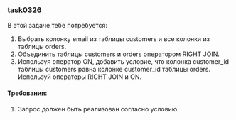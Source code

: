 
### task0326

В этой задаче тебе потребуется:
1. Выбрать колонку email из таблицы customers и все колонки из таблицы orders.
2. Объединить таблицы customers и orders оператором RIGHT JOIN.
3. Используя оператор ON, добавить условие, что колонка customer_id таблицы customers равнa колонке customer_id таблицы orders.
Используй операторы RIGHT JOIN и ON.


#### Требования:
1.	Запрос должен быть реализован согласно условию.

